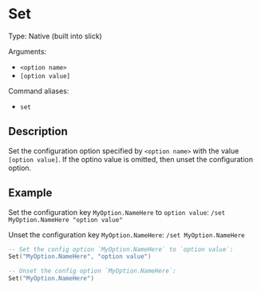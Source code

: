 # Set

Type: Native (built into slick)

Arguments:
- `<option name>`
- `[option value]`

Command aliases:
- `set`

## Description

Set the configuration option specified by `<option name>` with the value `[option value]`. If the
optino value is omitted, then unset the configuration option.

## Example

Set the configuration key `MyOption.NameHere` to `option value`:
`/set MyOption.NameHere "option value"`

Unset the configuration key `MyOption.NameHere`:
`/set MyOption.NameHere`

```lua
-- Set the config option `MyOption.NameHere` to `option value`:
Set("MyOption.NameHere", "option value")

-- Unset the config option `MyOption.NameHere`:
Set("MyOption.NameHere")
```

